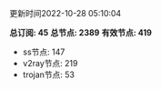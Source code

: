 更新时间2022-10-28 05:10:04

**总订阅: 45**
**总节点: 2389**
**有效节点: 419**
- ss节点: 147
- v2ray节点: 219
- trojan节点: 53

